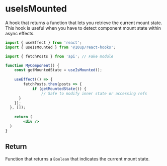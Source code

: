 # useIsMounted

A hook that returns a function that lets you retrieve the current mount state. This hook is useful when you have to detect component mount state within async effects.

```jsx
import { useEffect } from 'react';
import { useIsMounted } from '@10up/react-hooks';

import { fetchPosts } from 'api'; // Fake module 

function MyComponent() {
	const getMountedState = useIsMounted();
	
	useEffect(() => {
		fetchPosts.then(posts => {
			if (getMountedState()) {
				// Safe to modify inner state or accessing refs
      }
    });
  }, []);
	
	return (
		<div />
  )
}
```

## Return

Function that returns a `Boolean` that indicates the current mount state.
